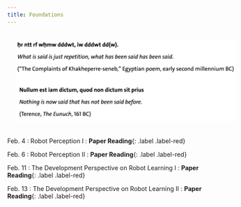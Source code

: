 ```yaml
---
title: Foundations 
---
```


<img src="/assets/images/foundations.png" style="width:600px; height:auto; padding:20px;">

Feb. 4
: Robot Perception I
  : **Paper Reading**{: .label .label-red} 
  <!-- **HW #2 Out**{: .label .label-default} -->

Feb. 6
: Robot Perception II
  : **Paper Reading**{: .label .label-red} 

Feb. 11
: The Development Perspective on Robot Learning I
  : **Paper Reading**{: .label .label-red}

Feb. 13
: The Development Perspective on Robot Learning II
  : **Paper Reading**{: .label .label-red}